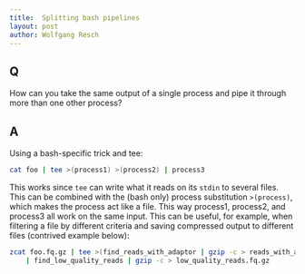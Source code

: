 ```yaml
---
title:  Splitting bash pipelines
layout: post
author: Wolfgang Resch
---
```


## Q

How can you take the same output of a single process and pipe it
through more than one other process?

## A

Using a bash-specific trick and tee:

```bash
cat foo | tee >(process1) >(process2) | process3
```

This works since `tee` can write what it reads on its `stdin` to several
files. This can be combined with the (bash only) process substitution
`>(process)`, which makes the process act like a file. This way
process1, process2, and process3 all work on the same input. This can
be useful, for example, when filtering a file by different criteria
and saving compressed output to different files (contrived example
below):

```bash
zcat foo.fq.gz | tee >(find_reads_with_adaptor | gzip -c > reads_with_adaptor.fq.gz) \
    | find_low_quality_reads | gzip -c > low_quality_reads.fq.gz
 ```